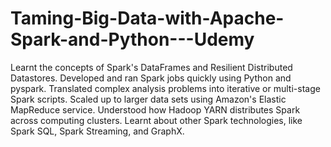 # Taming-Big-Data-with-Apache-Spark-and-Python---Udemy
Learnt the concepts of Spark's DataFrames and Resilient Distributed Datastores.
Developed and ran Spark jobs quickly using Python and pyspark.
Translated complex analysis problems into iterative or multi-stage Spark scripts.
Scaled up to larger data sets using Amazon's Elastic MapReduce service.
Understood how Hadoop YARN distributes Spark across computing clusters.
Learnt about other Spark technologies, like Spark SQL, Spark Streaming, and GraphX.
